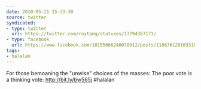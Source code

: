 ```yaml
---
date: 2010-05-11 15:33:30
source: twitter
syndicated:
- type: twitter
  url: https://twitter.com/roytang/statuses/13794367171/
- type: facebook
  url: https://www.facebook.com/10155666240078912/posts/118676128163318
tags:
- halalan
---
```


For those bemoaning the "unwise" choices of the masses: The poor vote is a thinking vote: http://bit.ly/bw565j #halalan